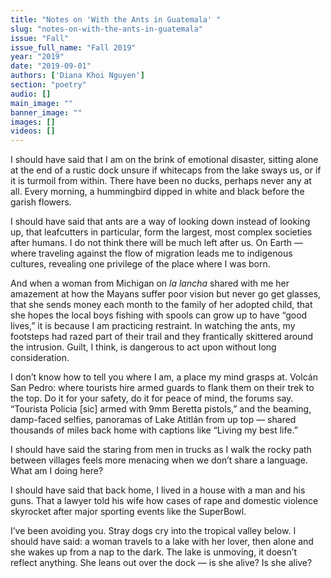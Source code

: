```yaml
---
title: "Notes on 'With the Ants in Guatemala' "
slug: "notes-on-with-the-ants-in-guatemala"
issue: "Fall"
issue_full_name: "Fall 2019"
year: "2019"
date: "2019-09-01"
authors: ['Diana Khoi Nguyen']
section: "poetry"
audio: []
main_image: ""
banner_image: ""
images: []
videos: []
---
```



I should have said that I am on the brink of emotional disaster, sitting alone at the
end of a rustic dock unsure if whitecaps from the lake sways us, or if it is turmoil
from within. There have been no ducks, perhaps never any at all. Every morning, a
hummingbird dipped in white and black before the garish flowers.

I should have said that ants are a way of looking down instead of looking up, that
leafcutters in particular, form the largest, most complex societies after humans. I do
not think there will be much left after us. On Earth — where traveling against the
flow of migration leads me to indigenous cultures, revealing one privilege of the
place where I was born.

And when a woman from Michigan on *la lancha* shared with me her amazement at
how the Mayans suffer poor vision but never go get glasses, that she sends money
each month to the family of her adopted child, that she hopes the local boys fishing
with spools can grow up to have “good lives,” it is because I am practicing restraint.
In watching the ants, my footsteps had razed part of their trail and they frantically
skittered around the intrusion. Guilt, I think, is dangerous to act upon without long
consideration.

I don’t know how to tell you where I am, a place my mind grasps at. Volcán San
Pedro: where tourists hire armed guards to flank them on their trek to the top. Do it
for your safety, do it for peace of mind, the forums say. “Tourista Policia [sic] armed
with 9mm Beretta pistols,” and the beaming, damp-faced selfies, panoramas of Lake
Atitlán from up top — shared thousands of miles back home with captions like
“Living my best life.”

I should have said the staring from men in trucks as I walk the rocky path between
villages feels more menacing when we don’t share a language. What am I doing
here?

I should have said that back home, I lived in a house with a man and his guns. That
a lawyer told his wife how cases of rape and domestic violence skyrocket after major
sporting events like the SuperBowl.

I’ve been avoiding you. Stray dogs cry into the tropical valley below. I should have
said: a woman travels to a lake with her lover, then alone and she wakes up from a
nap to the dark. The lake is unmoving, it doesn’t reflect anything. She leans out over
the dock — is she alive? Is she alive?

